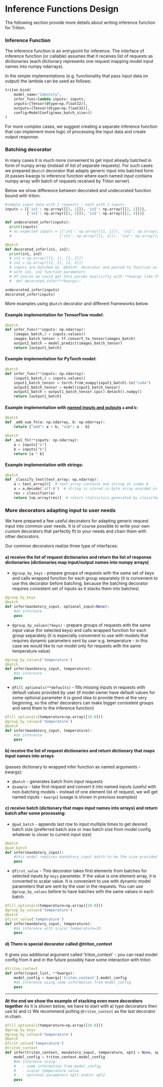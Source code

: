 <!--
Copyright (c) 2022, NVIDIA CORPORATION. All rights reserved.

Licensed under the Apache License, Version 2.0 (the "License");
you may not use this file except in compliance with the License.
You may obtain a copy of the License at

    http://www.apache.org/licenses/LICENSE-2.0

Unless required by applicable law or agreed to in writing, software
distributed under the License is distributed on an "AS IS" BASIS,
WITHOUT WARRANTIES OR CONDITIONS OF ANY KIND, either express or implied.
See the License for the specific language governing permissions and
limitations under the License.
-->

# Inference Functions Design

The following section provide more details about writing inference function for Trition.


### Inference Function

The inference function is an entrypoint for inference. The interface of inference function (or callable) assumes
that it receives list of requests as dictionaries (each dictionary represents one request mapping model input names
into numpy ndarrays).

In the simple implementations (e.g. functionality that pass input data on output) the lambda can be used as follows:

```python
triton.bind(
    model_name="Identity",
    infer_func=lambda inputs: inputs,
    inputs=[Tensor(dtype=np.float32)],
    outputs=[Tensor(dtype=np.float32)],
    config=ModelConfig(max_batch_size=8)
)
```

For more complex cases, we suggest creating a separate inference function that can implement more logic of processing
the input data and create output response.

### Batching decorator

In many cases it is much more convenient to get input already batched in form of numpy array
(instead of list of separate requests).
For such cases we prepared `@batch` decorator that adapts generic input into batched form (it passes kwargs to inference
function where each named input contains numpy array with batch of requests received by Triton server).

Below we show difference between decorated and undecorated function bound with triton:

```python
#sample input data with 2 requests - each with 2 inputs
inputs = [{'in1': np.array([[1, 1]]), 'in2': np.array([[2, 2]])},
          {'in1': np.array([[1, 2]]), 'in2': np.array([[2, 3]])}          ]

def undecorated_infer(inputs):
  print(inputs)
  # as expected inputs = [{'in1': np.array([[1, 1]]), 'in2': np.array([[2, 2]])},
  #                      {'in1': np.array([[1, 2]]), 'in2': np.array([[2, 3]])}

@batch
def decorated_infer(in1, in2):
  print(in1, in2)
  # in1 = np.array([[1, 1], [1, 2]])
  # in2 = np.array([[2, 2], [2, 3]])
  # inputs are batched by `@batch` decorator and passed to function as kwargs so can be automatically mapped
  # with in1, in2 function parameters
  # Of course we could get this params explicitly with **kwargs like this:
  #  def decorated_infer(**kwargs):

undecorated_infer(inputs)
decorated_infer(inputs)
```

More examples using `@batch` decorator and different frameworks below.


#### Example implementation for TensorFlow model:

```python
@batch
def infer_func(**inputs: np.ndarray):
    (images_batch,) = inputs.values()
    images_batch_tensor = tf.convert_to_tensor(images_batch)
    output1_batch = model.predict(images_batch_tensor)
    return [output1_batch]
```

#### Example implementation for PyTorch model:

```python
@batch
def infer_func(**inputs: np.ndarray):
    (input1_batch,) = inputs.values()
    input1_batch_tensor = torch.from_numpy(input1_batch).to("cuda")
    output1_batch_tensor = model(input1_batch_tensor)
    output1_batch = output1_batch_tensor.cpu().detach().numpy()
    return [output1_batch]
```

#### Example implementation with [named inputs and outputs](#inputs-and-outputs) `a` and `b`:

```python
@batch
def _add_sum_fn(a: np.ndarray, b: np.ndarray):
    return {"add": a + b, "sub": a - b}

@batch
def _mul_fn(**inputs: np.ndarray):
    a = inputs["a"]
    b = inputs["b"]
    return [a * b]
```

#### Example implementation with strings:

```python
@batch
def _classify_text(text_array: np.ndarray):
    a = text_array[0]  # text_array contains one string at index 0
    a = a.decode('utf-8')  # string is stored in byte array enocded in utf-8
    res = classifier(a)
    return [np.array(res)]  # return statisctics generated by classifer
```

### More decorators adapting input to user needs


We have prepared a few useful decorators for adapting generic request input into common user needs.
It is of course possible to write your own custom decorators that perfectly fit to your needs
and chain them with other decorators.

Our common decorators realize three type of interfaces:
#### a) receive the list of request dictionaries and return the list of response dictionaries (dictionaries map input/output names into numpy arrays)
- `@group_by_keys` - prepare groups of requests with the same set of keys and calls wrapped function
for each group separately (it is convenient to use this decorator before batching, because the batching decorator
requires consistent set of inputs as it stacks them into batches)
```python
@group_by_keys
@batch
def infer(mandatory_input, optional_input=None):
    #do inference
    pass
```
- `@group_by_values(*keys)` - prepare groups of requests with the same input value (for selected keys) and
calls wrapped function for each group separately (it is especially convenient to use with models that
requires dynamic parameters sent by user e.g. temperature - in this case we would like to run model only
for requests with the same temperature value)
```python
@group_by_values('temperature')
@batch
def infer(mandatory_input, temperature):
    #do inference
    pass
```
- `@fill_optionals(**defaults)` - fills missing inputs in requests with default values provided by user (if model owner
have default values for some optional parameter it is good idea to provide them at the very beginning, so
the other decorators can make bigger consistent groups and send them to the inference function)
```python
@fill_optionals(temperature=np.array([10.0]))
@group_by_values('temperature')
@batch
def infer(mandatory_input, temperature):
    #do inference
    pass
```

#### b) receive the list of request dictionaries and return dictionary that maps input names into arrays
(passes dictionary to wrapped infer function as named arguments - kwargs):
- `@batch` - generates batch from input requests
- `@sample` - take first request and convert it into named inputs (useful with non-batching models -
instead of one element list of request, we will get named inputs - `kwargs`)
  (usage is shown in previous examples)

#### c) receive batch (dictionary that maps input names into arrays) and return batch after some processing:
- `@pad_batch` - appends last row to input multiple times to get desired batch size (preferred batch size or
max batch size from model config whatever is closer to current input size)
```python
@batch
@pad_batch
def infer(mandatory_input):
    #this model requires mandatory_input batch to be the size provided in the model config
    pass
```

- `@first_value` - This decorator takes first elements from batches for selected inputs by `keys` parameter.
If the value is one element array, it is converted to scalar value.
It is convenient to use with dynamic model parameters that are sent by the user in the requests.
You can use `@group_by_values` before to have batches with the same values in each batch.
```python
@fill_optionals(temperature=np.array([10.0]))
@group_by_values('temperature')
@batch
@first_value('temperature')
def infer(mandatory_input, temperature):
    #do inference with scalar temperature=10
    pass
```

#### d) There is special decorator called @triton_context
It gives you additional argument called 'triton_context' - you can read model config from it and
in the future possibly have some interaction with triton

```python
@triton_context
def infer(input_list, **kwargs):
    model_config = kwargs['triton_context'].model_config
    #do inference using some information from model_config
    pass
```

***
**At the end we show the example of stacking even more decorators together**
As it is shown below, we have to start with a) type decorators then use b) and c)
We recommend putting `@triton_context` as the last decorator in chain.

```python
@fill_optionals(temperature=np.array([10.0]))
@gorup_by_keys
@group_by_values('temperature')
@batch
@first_value('temperature')
@triton_context
def infer(triton_context, mandatory_input, temperature, opt1 = None, opt2 = None):
    model_config = triton_context.model_config
    #do inference using:
    #   - some information from model_config
    #   - scalar temperature value
    #   - optional parameters opt1 and/or opt2
    pass
```
